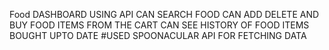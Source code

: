 Food DASHBOARD USING API
CAN SEARCH FOOD 
CAN ADD DELETE AND BUY FOOD ITEMS FROM THE CART
CAN SEE HISTORY OF FOOD ITEMS BOUGHT UPTO DATE
#USED SPOONACULAR API FOR FETCHING DATA

